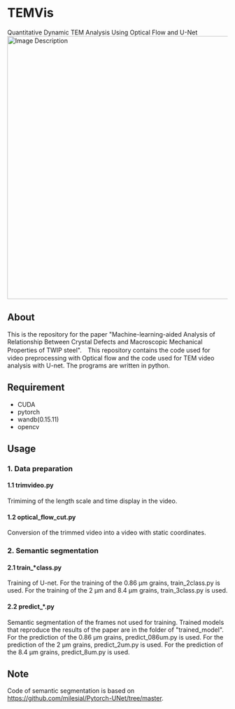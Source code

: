 # TEMVis
Quantitative Dynamic TEM Analysis Using Optical Flow and U-Net
<img src="https://github.com/user-attachments/assets/0e21cffb-1abf-441b-b5a4-98895f2dfc45" alt="Image Description" width="600" >



## About
This is the repository for the paper "Machine-learning-aided Analysis of Relationship Between Crystal Defects and Macroscopic Mechanical Properties of TWIP steel".　This repository contains the code used for video preprocessing with Optical flow and the code used for TEM video analysis with U-net. The programs are written in python. 
## Requirement
- CUDA
- pytorch
- wandb(0.15.11)
- opencv
## Usage
### 1. Data preparation
#### 1.1  trimvideo.py
Trimiming of the length scale and time display in the video.
#### 1.2 optical_flow_cut.py
Conversion of the trimmed video into a video with static coordinates.
### 2. Semantic segmentation
#### 2.1 train_*class.py
Training of U-net. For the training of the 0.86 μm grains, train_2class.py is used. For the training of the 2 μm and 8.4 μm grains, train_3class.py is used.
#### 2.2 predict_*.py
Semantic segmentation of the frames not used for training. Trained models that reproduce the results of the paper are in the folder of "trained_model". For the prediction of the 0.86 μm grains, predict_086um.py is used. For the prediction of the 2 μm grains, predict_2um.py is used. For the prediction of the 8.4 μm grains, predict_8um.py is used. 
## Note
Code of semantic segmentation is based on https://github.com/milesial/Pytorch-UNet/tree/master.
